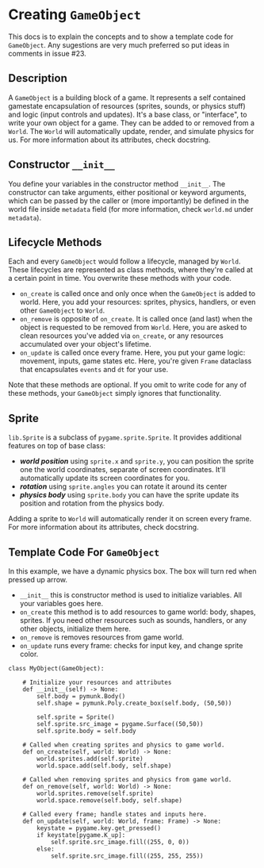 # Creating `GameObject`
This docs is to explain the concepts and to show a template code for `GameObject`. Any sugestions are very much preferred so put ideas in comments in issue #23.

## Description
A `GameObject` is a building block of a game. It represents a self contained gamestate encapsulation of resources (sprites, sounds, or physics stuff) and logic (input controls and updates). It's a base class, or "interface", to write your own object for a game. They can be added to or removed from a `World`. The `World` will automatically update, render, and simulate physics for us. For more information about its attributes, check docstring.

## Constructor `__init__`
You define your variables in the constructor method `__init__`. The constructor can take arguments, either positional or keyword arguments, which can be passed by the caller or (more importantly) be defined in the world file inside `metadata` field (for more information, check `world.md` under `metadata`).

## Lifecycle Methods
Each and every `GameObject` would follow a lifecycle, managed by `World`. These lifecycles are represented as class methods, where they're called at a certain point in time. You overwrite these methods with your code.

- `on_create` is called once and only once when the `GameObject` is added to world. Here, you add your resources: sprites, physics, handlers, or even other `GameObject` to `World`. 
- `on_remove` is opposite of `on_create`. It is called once (and last) when the object is requested to be removed from `World`. Here, you are asked to clean resources you've added via `on_create`, or any resources accumulated over your object's lifetime.
- `on_update` is called once every frame. Here, you put your game logic: movement, inputs, game states etc. Here, you're given `Frame` dataclass that encapsulates `events` and `dt` for your use.

Note that these methods are optional. If you omit to write code for any of these methods, your `GameObject` simply ignores that functionality.

## Sprite
`lib.Sprite` is a subclass of `pygame.sprite.Sprite`. It provides additional features on top of base class: 
- _**world position**_ using `sprite.x` and `sprite.y`, you can position the sprite one the world coordinates, separate of screen coordinates. It'll automatically update its screen coordinates for you.
- _**rotation**_ using `sprite.angles` you can rotate it around its center 
- _**physics body**_ using `sprite.body` you can have the sprite update its position and rotation from the physics body. 

Adding a sprite to `World` will automatically render it on screen every frame. For more information about its attributes, check docstring.

## Template Code For `GameObject`
In this example, we have a dynamic physics box. The box will turn red when pressed up arrow.
- `__init__` this is constructor method is used to initialize variables. All your variables goes here. 
- `on_create` this method is to add resources to game world: body, shapes, sprites. If you need other resources such as sounds, handlers, or any other objects, initialize them here.
- `on_remove` is removes resources from game world.
- `on_update` runs every frame: checks for input key, and change sprite color.
```
class MyObject(GameObject):

    # Initialize your resources and attributes
    def __init__(self) -> None:
        self.body = pymunk.Body()
        self.shape = pymunk.Poly.create_box(self.body, (50,50))

        self.sprite = Sprite()
        self.sprite.src_image = pygame.Surface((50,50))
        self.sprite.body = self.body

    # Called when creating sprites and physics to game world.
    def on_create(self, world: World) -> None:
        world.sprites.add(self.sprite)
        world.space.add(self.body, self.shape)

    # Called when removing sprites and physics from game world.
    def on_remove(self, world: World) -> None:
        world.sprites.remove(self.sprite)
        world.space.remove(self.body, self.shape)

    # Called every frame; handle states and inputs here.
    def on_update(self, world: World, frame: Frame) -> None:
        keystate = pygame.key.get_pressed()
        if keystate[pygame.K_up]: 
            self.sprite.src_image.fill((255, 0, 0))
        else: 
            self.sprite.src_image.fill((255, 255, 255))
```

